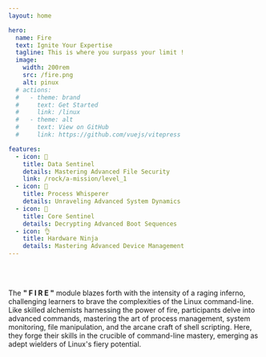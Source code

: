 ```yaml
---
layout: home

hero:
  name: Fire
  text: Ignite Your Expertise
  tagline: This is where you surpass your limit !
  image:
    width: 200rem
    src: /fire.png
    alt: pinux
  # actions:
  #   - theme: brand
  #     text: Get Started
  #     link: /linux
  #   - theme: alt
  #     text: View on GitHub
  #     link: https://github.com/vuejs/vitepress

features:
  - icon: 🤘
    title: Data Sentinel
    details: Mastering Advanced File Security
    link: /rock/a-mission/level_1
  - icon: 👋
    title: Process Whisperer
    details: Unraveling Advanced System Dynamics
  - icon: 👊
    title: Core Sentinel
    details: Decrypting Advanced Boot Sequences
  - icon: 👌
    title: Hardware Ninja
    details: Mastering Advanced Device Management
---
```


<br/>
<br/>
<div class="text-justify">

The **" F I R E "** module blazes forth with the intensity of a raging inferno, challenging learners to brave the complexities of the Linux command-line. Like skilled alchemists harnessing the power of fire, participants delve into advanced commands, mastering the art of process management, system monitoring, file manipulation, and the arcane craft of shell scripting. Here, they forge their skills in the crucible of command-line mastery, emerging as adept wielders of Linux's fiery potential.

</div>
